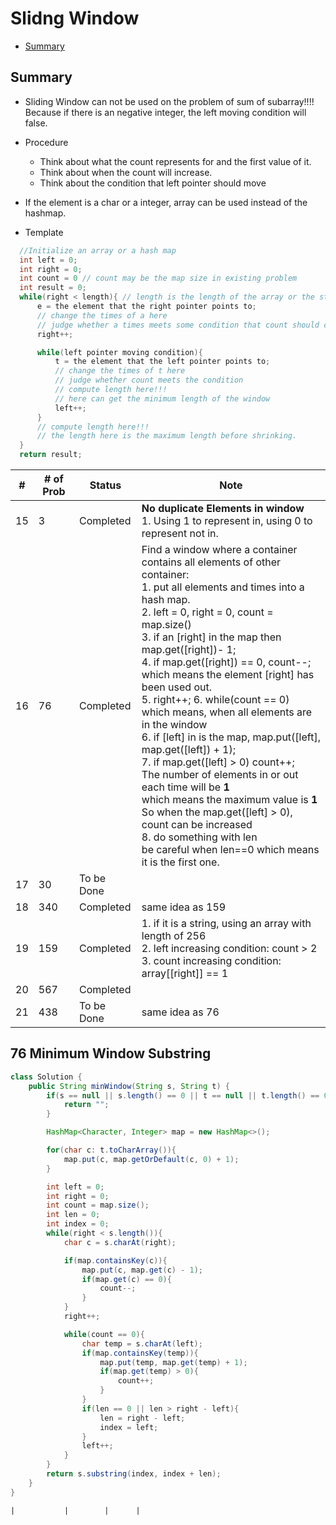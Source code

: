 # Slidng Window
- [Summary](#summary)

<h2 id = "summary">Summary</h2>

- Sliding Window can not be used on the problem of sum of subarray!!!! Because if there is an negative integer, the left moving condition will false.

- Procedure
  - Think about what the count represents for and the first value of it.
  - Think about when the count will increase.
  - Think about the condition that left pointer should move

- If the element is a char or a integer, array can be used instead of the hashmap.
- Template
```Java
  //Initialize an array or a hash map
  int left = 0;
  int right = 0;
  int count = 0 // count may be the map size in existing problem
  int result = 0;
  while(right < length){ // length is the length of the array or the string
      e = the element that the right pointer points to;
      // change the times of a here
      // judge whether a times meets some condition that count should change
      right++;

      while(left pointer moving condition){
          t = the element that the left pointer points to;
          // change the times of t here
          // judge whether count meets the condition
          // compute length here!!!
          // here can get the minimum length of the window
          left++;
      }
      // compute length here!!!
      // the length here is the maximum length before shrinking.
  }
  return result;
```




| #   | # of Prob | Status | Note |
| --- | --------- | ------ | ---- |
| 15  | 3            | Completed | **No duplicate Elements in window**<br> 1. Using 1 to represent in, using 0 to represent not in.                                                                                                                                                              |
| 16  | 76           | Completed | Find a window where a container contains all elements of other container:<br> 1. put all elements and times into a hash map.<br> 2. left = 0, right = 0, count = map.size()<br> 3. if an [right] in the map then map.get([right])- 1;<br> 4. if map.get([right]) == 0, count--;<br> which means the element [right] has been used out.<br> 5. right++; 6. while(count == 0) <br>which means, when all elements are in the window<br> 6. if [left] in is the map, map.put([left], map.get([left]) + 1);<br> 7. if map.get([left] > 0) count++;<br> The number of elements in or out each time will be **1**<br>which means the maximum value is **1**<br>So when the map.get([left] > 0), count can be increased<br> 8. do something with len<br> be careful when len==0 which means it is the first one.                                                                                                                                                                |
| 17 | 30| To be Done| |
| 18 | 340| Completed| same idea as 159|
| 19 | 159| Completed | 1. if it is a string, using an array with length of 256<br>2. left increasing condition: count > 2<br> 3. count increasing condition: array[[right]] == 1|
| 20 | 567| Completed | |
| 21 | 438| To be Done | same idea as 76|


## 76 Minimum Window Substring
```Java
class Solution {
    public String minWindow(String s, String t) {
        if(s == null || s.length() == 0 || t == null || t.length() == 0){
            return "";
        }

        HashMap<Character, Integer> map = new HashMap<>();

        for(char c: t.toCharArray()){
            map.put(c, map.getOrDefault(c, 0) + 1);
        }

        int left = 0;
        int right = 0;
        int count = map.size();
        int len = 0;
        int index = 0;
        while(right < s.length()){
            char c = s.charAt(right);

            if(map.containsKey(c)){
                map.put(c, map.get(c) - 1);
                if(map.get(c) == 0){
                    count--;
                }
            }
            right++;

            while(count == 0){
                char temp = s.charAt(left);
                if(map.containsKey(temp)){
                    map.put(temp, map.get(temp) + 1);
                    if(map.get(temp) > 0){
                        count++;
                    }
                }
                if(len == 0 || len > right - left){
                    len = right - left;
                    index = left;
                }
                left++;
            }
        }
        return s.substring(index, index + len);
    }
}

```
    |           |        |      |
